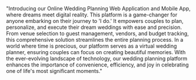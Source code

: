 "Introducing our Online Wedding Planning Web Application and Mobile App, where dreams meet digital reality. This platform is a game-changer for anyone embarking on their journey to 'I do.' It empowers couples to plan, personalize, and execute their dream weddings with ease and precision. From venue selection to guest management, vendors, and budget tracking, this comprehensive solution streamlines the entire planning process. In a world where time is precious, our platform serves as a virtual wedding planner, ensuring couples can focus on creating beautiful memories. With the ever-evolving landscape of technology, our wedding planning platform enhances the importance of convenience, efficiency, and joy in celebrating one of life's most significant moments."
